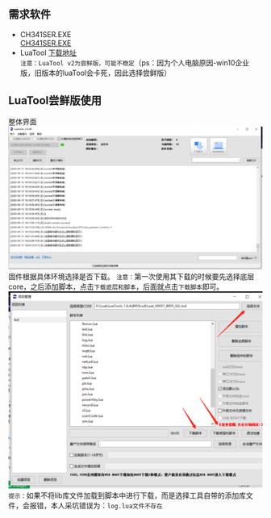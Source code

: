 ## 需求软件
- CH341SER.EXE <br />
[CH341SER.EXE](assets/files/CH341SER.EXE)
- LuaTool [下载地址](http://www.openluat.com/Product/software/luatools.html) <br />
`注意：LuaTool v2为尝鲜版，可能不稳定`（ps：因为个人电脑原因-win10企业版，旧版本的luaTool会卡死，因此选择尝鲜版）

## LuaTool尝鲜版使用
整体界面
![LuaTools界面](assets/images/LuaTools界面.png)
固件根据具体环境选择是否下载。
`注意：`第一次使用其下载的时候要先选择底层core，之后添加脚本，点击`下载底层和脚本`，后面就点击`下载脚本`即可。
![LuaTools脚本下载界面](assets/images/LuaTools脚本下载界面.png)
`提示：`如果不将lib库文件加载到脚本中进行下载，而是选择工具自带的添加库文件，会报错，本人采坑错误为：`log.lua文件不存在`